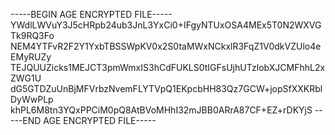 -----BEGIN AGE ENCRYPTED FILE-----
YWdlLWVuY3J5cHRpb24ub3JnL3YxCi0+IFgyNTUxOSA4MEx5T0N2WXVGTk9RQ3Fo
NEM4YTFvR2F2Y1YxbTBSSWpKV0x2S0taMWxNCkxlR3FqZ1V0dkVZUlo4eEMyRUZy
TEJQUUZicks1MEJCT3pmWmxIS3hCdFUKLS0tIGFsUjhUTzlobXJCMFhhL2xZWG1U
dG5GTDZuUnBjMFVrbzNvemFLYTVpQ1EKpcbHH83Qz7GCW+jopSfXXKRblDyWwPLp
khPL6M8tn3YQxPPCiM0pQ8AtBVoMHhI32mJBB0ARrA87CF+EZ+rDKYjS
-----END AGE ENCRYPTED FILE-----

